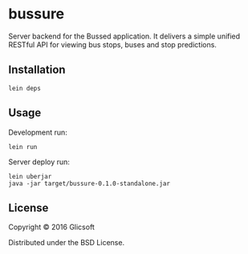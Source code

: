 # bussure

Server backend for the Bussed application. It delivers a simple unified RESTful
API for viewing bus stops, buses and stop predictions.

## Installation

    lein deps

## Usage

Development run:

    lein run
    
Server deploy run:

    lein uberjar
    java -jar target/bussure-0.1.0-standalone.jar

## License

Copyright © 2016 Glicsoft

Distributed under the BSD License.
